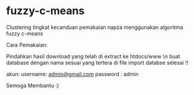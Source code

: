 # fuzzy-c-means
Clustering tingkat kecanduan pemakaian napza menggunakan algoritma fuzzy c-means

Cara Pemakaian:

Pindahkan hasil download yang telah di extract ke htdocs/www \n
buat database dengan nama sesuai yang tertera di file
import databse
selesai !!

akun:
username: admin@gmail.com
password : admin

Semoga Membantu :)
